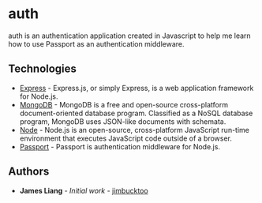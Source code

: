 # auth

auth is an authentication application created in Javascript to help me learn how to use Passport as an authentication middleware.

## Technologies

* [Express](https://http://expressjs.com/) - Express.js, or simply Express, is a web application framework for Node.js.
* [MongoDB](https://www.mongodb.com/) - MongoDB is a free and open-source cross-platform document-oriented database program. Classified as a NoSQL database program, MongoDB uses JSON-like documents with schemata.
* [Node](https://nodejs.org/en/) - Node.js is an open-source, cross-platform JavaScript run-time environment that executes JavaScript code outside of a browser.
* [Passport](http://www.passportjs.org/) - Passport is authentication middleware for Node.js.

## Authors

* **James Liang** - *Initial work* - [jimbucktoo](https://github.com/jimbucktoo/)
